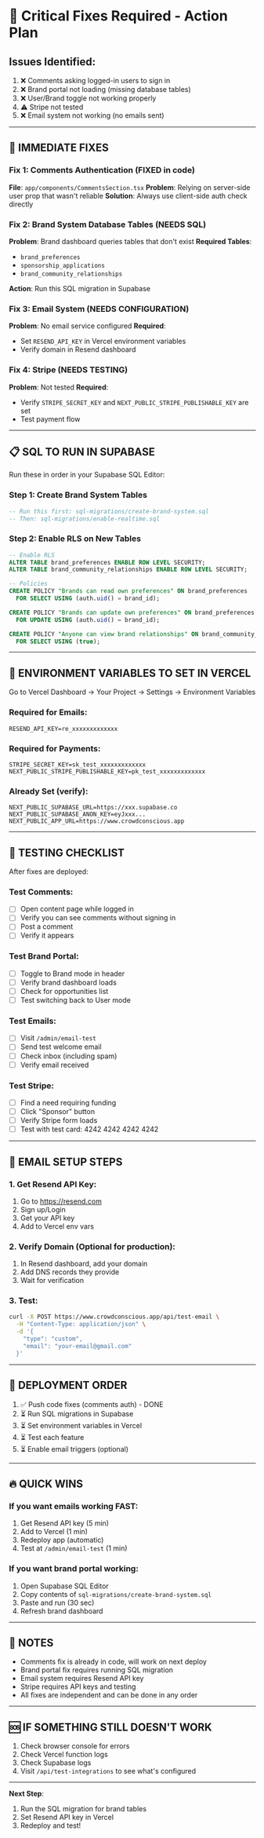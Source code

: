 # 🚨 Critical Fixes Required - Action Plan

## Issues Identified:

1. ❌ Comments asking logged-in users to sign in
2. ❌ Brand portal not loading (missing database tables)
3. ❌ User/Brand toggle not working properly
4. ⚠️ Stripe not tested
5. ❌ Email system not working (no emails sent)

---

## 🔧 IMMEDIATE FIXES

### Fix 1: Comments Authentication (FIXED in code)

**File**: `app/components/CommentsSection.tsx`
**Problem**: Relying on server-side user prop that wasn't reliable
**Solution**: Always use client-side auth check directly

### Fix 2: Brand System Database Tables (NEEDS SQL)

**Problem**: Brand dashboard queries tables that don't exist
**Required Tables**:

- `brand_preferences`
- `sponsorship_applications`
- `brand_community_relationships`

**Action**: Run this SQL migration in Supabase

### Fix 3: Email System (NEEDS CONFIGURATION)

**Problem**: No email service configured
**Required**:

- Set `RESEND_API_KEY` in Vercel environment variables
- Verify domain in Resend dashboard

### Fix 4: Stripe (NEEDS TESTING)

**Problem**: Not tested
**Required**:

- Verify `STRIPE_SECRET_KEY` and `NEXT_PUBLIC_STRIPE_PUBLISHABLE_KEY` are set
- Test payment flow

---

## 📋 SQL TO RUN IN SUPABASE

Run these in order in your Supabase SQL Editor:

### Step 1: Create Brand System Tables

```sql
-- Run this first: sql-migrations/create-brand-system.sql
-- Then: sql-migrations/enable-realtime.sql
```

### Step 2: Enable RLS on New Tables

```sql
-- Enable RLS
ALTER TABLE brand_preferences ENABLE ROW LEVEL SECURITY;
ALTER TABLE brand_community_relationships ENABLE ROW LEVEL SECURITY;

-- Policies
CREATE POLICY "Brands can read own preferences" ON brand_preferences
  FOR SELECT USING (auth.uid() = brand_id);

CREATE POLICY "Brands can update own preferences" ON brand_preferences
  FOR UPDATE USING (auth.uid() = brand_id);

CREATE POLICY "Anyone can view brand relationships" ON brand_community_relationships
  FOR SELECT USING (true);
```

---

## 🔑 ENVIRONMENT VARIABLES TO SET IN VERCEL

Go to Vercel Dashboard → Your Project → Settings → Environment Variables

### Required for Emails:

```
RESEND_API_KEY=re_xxxxxxxxxxxxx
```

### Required for Payments:

```
STRIPE_SECRET_KEY=sk_test_xxxxxxxxxxxxx
NEXT_PUBLIC_STRIPE_PUBLISHABLE_KEY=pk_test_xxxxxxxxxxxxx
```

### Already Set (verify):

```
NEXT_PUBLIC_SUPABASE_URL=https://xxx.supabase.co
NEXT_PUBLIC_SUPABASE_ANON_KEY=eyJxxx...
NEXT_PUBLIC_APP_URL=https://www.crowdconscious.app
```

---

## 🧪 TESTING CHECKLIST

After fixes are deployed:

### Test Comments:

- [ ] Open content page while logged in
- [ ] Verify you can see comments without signing in
- [ ] Post a comment
- [ ] Verify it appears

### Test Brand Portal:

- [ ] Toggle to Brand mode in header
- [ ] Verify brand dashboard loads
- [ ] Check for opportunities list
- [ ] Test switching back to User mode

### Test Emails:

- [ ] Visit `/admin/email-test`
- [ ] Send test welcome email
- [ ] Check inbox (including spam)
- [ ] Verify email received

### Test Stripe:

- [ ] Find a need requiring funding
- [ ] Click "Sponsor" button
- [ ] Verify Stripe form loads
- [ ] Test with test card: 4242 4242 4242 4242

---

## 📧 EMAIL SETUP STEPS

### 1. Get Resend API Key:

1. Go to https://resend.com
2. Sign up/Login
3. Get your API key
4. Add to Vercel env vars

### 2. Verify Domain (Optional for production):

1. In Resend dashboard, add your domain
2. Add DNS records they provide
3. Wait for verification

### 3. Test:

```bash
curl -X POST https://www.crowdconscious.app/api/test-email \
  -H "Content-Type: application/json" \
  -d '{
    "type": "custom",
    "email": "your-email@gmail.com"
  }'
```

---

## 🚀 DEPLOYMENT ORDER

1. ✅ Push code fixes (comments auth) - DONE
2. ⏳ Run SQL migrations in Supabase
3. ⏳ Set environment variables in Vercel
4. ⏳ Test each feature
5. ⏳ Enable email triggers (optional)

---

## 🔥 QUICK WINS

### If you want emails working FAST:

1. Get Resend API key (5 min)
2. Add to Vercel (1 min)
3. Redeploy app (automatic)
4. Test at `/admin/email-test` (1 min)

### If you want brand portal working:

1. Open Supabase SQL Editor
2. Copy contents of `sql-migrations/create-brand-system.sql`
3. Paste and run (30 sec)
4. Refresh brand dashboard

---

## 📝 NOTES

- Comments fix is already in code, will work on next deploy
- Brand portal fix requires running SQL migration
- Email system requires Resend API key
- Stripe requires API keys and testing
- All fixes are independent and can be done in any order

---

## 🆘 IF SOMETHING STILL DOESN'T WORK

1. Check browser console for errors
2. Check Vercel function logs
3. Check Supabase logs
4. Visit `/api/test-integrations` to see what's configured

---

**Next Step**:

1. Run the SQL migration for brand tables
2. Set Resend API key in Vercel
3. Redeploy and test!
